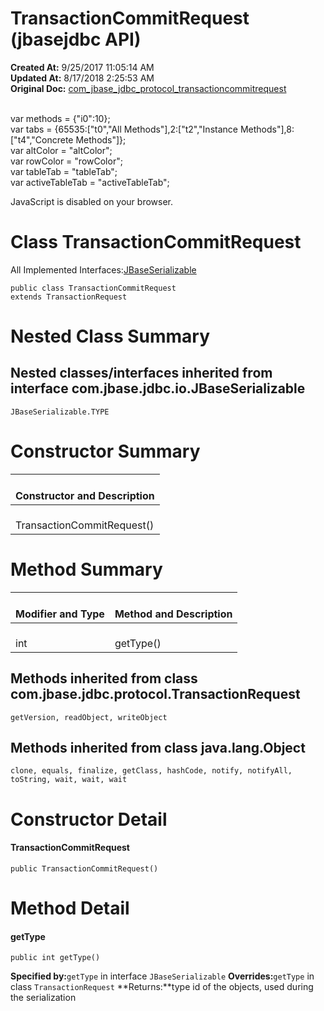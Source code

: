 # TransactionCommitRequest (jbasejdbc API)

**Created At:** 9/25/2017 11:05:14 AM  
**Updated At:** 8/17/2018 2:25:53 AM  
**Original Doc:** [com_jbase_jdbc_protocol_transactioncommitrequest](https://docs.jbase.com/39240-protocol/com_jbase_jdbc_protocol_transactioncommitrequest)  

<!--<br>    try {<br>        if (location.href.indexOf('is-external=true') == -1) {<br>            parent.document.title="TransactionCommitRequest (jbasejdbc   API)";<br>        }<br>    }<br>    catch(err) {<br>    }<br>//--><br>var methods = {"i0":10};<br>var tabs = {65535:["t0","All Methods"],2:["t2","Instance Methods"],8:["t4","Concrete Methods"]};<br>var altColor = "altColor";<br>var rowColor = "rowColor";<br>var tableTab = "tableTab";<br>var activeTableTab = "activeTableTab";
JavaScript is disabled on your browser.



# Class TransactionCommitRequest

All Implemented Interfaces:[JBaseSerializable](/39232-io/com_jbase_jdbc_io_JBaseSerializable "interface in com.jbase.jdbc.io")


```
public class TransactionCommitRequest
extends TransactionRequest
```



# 

# 


# Nested Class Summary

## 

## Nested classes/interfaces inherited from interface com.jbase.jdbc.io.JBaseSerializable
`JBaseSerializable.TYPE`








# Constructor Summary


| <br>Constructor and Description<br> |
| --- |
| <br>TransactionCommitRequest()<br> |






# Method Summary


| <br>Modifier and Type<br> | <br>Method and Description<br> |
| --- | --- |
| <br>int<br> | <br>getType()<br> |




## 

## 


## Methods inherited from class com.jbase.jdbc.protocol.TransactionRequest
`getVersion, readObject, writeObject`




## 

## Methods inherited from class java.lang.Object
`clone, equals, finalize, getClass, hashCode, notify, notifyAll, toString, wait, wait, wait`
# 


# Constructor Detail

#### **TransactionCommitRequest**

```
public TransactionCommitRequest()
```



# 

# 


# Method Detail

#### **getType**

```
public int getType()
```

**Specified by:**`getType` in interface `JBaseSerializable`
**Overrides:**`getType` in class `TransactionRequest`
**Returns:**type id of the objects, used during the serialization


